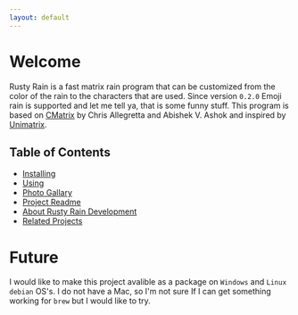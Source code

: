```yaml
---
layout: default
---
```


# Welcome

Rusty Rain is a fast matrix rain program that can be customized from the color of the rain to the characters that are used.
Since version `0.2.0` Emoji rain is supported and let me tell ya, that is some funny stuff. This program is based on [CMatrix](https://github.com/abishekvashok/cmatrix)
by Chris Allegretta and Abishek V. Ashok  and inspired by [Unimatrix](https://github.com/will8211/unimatrix).

## Table of Contents

* [Installing](./pages/installation.md)
* [Using](./pages/using.md)
* [Photo Gallary](./pages/photo_gallary.md)
* [Project Readme](./pages/project_readme.md)
* [About Rusty Rain Development](./pages/about.md)
* [Related Projects](./pages/ezemoji.md)


# Future

I would like to make this project avalible as a package on `Windows` and `Linux debian` OS's.  I do not have a Mac, so I'm not sure
If I can get something working for `brew` but I would like to try.
